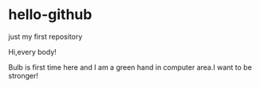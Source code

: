 # hello-github
just my first repository

Hi,every body!

Bulb is first time here and I am a green hand in computer area.I want to be stronger!
